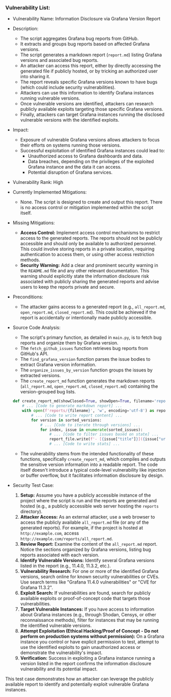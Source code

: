 ### Vulnerability List:

- Vulnerability Name: Information Disclosure via Grafana Version Report
- Description:
    - The script aggregates Grafana bug reports from GitHub.
    - It extracts and groups bug reports based on affected Grafana versions.
    - The script generates a markdown report (`report.md`) listing Grafana versions and associated bug reports.
    - An attacker can access this report, either by directly accessing the generated file if publicly hosted, or by tricking an authorized user into sharing it.
    - The report reveals specific Grafana versions known to have bugs (which could include security vulnerabilities).
    - Attackers can use this information to identify Grafana instances running vulnerable versions.
    - Once vulnerable versions are identified, attackers can research publicly available exploits targeting those specific Grafana versions.
    - Finally, attackers can target Grafana instances running the disclosed vulnerable versions with the identified exploits.
- Impact:
    - Exposure of vulnerable Grafana versions allows attackers to focus their efforts on systems running those versions.
    - Successful exploitation of identified Grafana instances could lead to:
        - Unauthorized access to Grafana dashboards and data.
        - Data breaches, depending on the privileges of the exploited Grafana instance and the data it can access.
        - Potential disruption of Grafana services.
- Vulnerability Rank: High
- Currently Implemented Mitigations:
    - None. The script is designed to create and output this report. There is no access control or mitigation implemented within the script itself.
- Missing Mitigations:
    - **Access Control:** Implement access control mechanisms to restrict access to the generated reports. The reports should not be publicly accessible and should only be available to authorized personnel. This could involve storing reports in a private location, requiring authentication to access them, or using other access restriction methods.
    - **Security Warning:** Add a clear and prominent security warning in the `README.md` file and any other relevant documentation. This warning should explicitly state the information disclosure risk associated with publicly sharing the generated reports and advise users to keep the reports private and secure.
- Preconditions:
    - The attacker gains access to a generated report (e.g., `all_report.md`, `open_report.md`, `closed_report.md`). This could be achieved if the report is accidentally or intentionally made publicly accessible.
- Source Code Analysis:
    - The script's primary function, as detailed in `main.py`, is to fetch bug reports and organize them by Grafana version.
    - The `fetch_github_issues` function retrieves bug reports from GitHub's API.
    - The `find_grafana_version` function parses the issue bodies to extract Grafana version information.
    - The `organize_issues_by_version` function groups the issues by extracted versions.
    - The `create_report_md` function generates the markdown reports (`all_report.md`, `open_report.md`, `closed_report.md`) containing the version-grouped bug lists.

    ```python
    def create_report_md(showClosed=True, showOpen=True, filename='report.md'):
        # ... [Code to generate markdown report] ...
        with open(f'reports/{filename}', 'w', encoding='utf-8') as report_file: # Line creating the report file
            # ... [Code to write report content] ...
            for version in sorted_versions:
                # ... [Code to iterate through versions] ...
                for index, issue in enumerate(sorted_issues):
                    # ... [Code to filter issues based on state] ...
                    report_file.write(f'- [{issue["title"]}]({issue["url"]})\n') # Line writing issue details to report
                    # ... [Code to write stats] ...
    ```
    - The vulnerability stems from the intended functionality of these functions, specifically `create_report_md`, which compiles and outputs the sensitive version information into a readable report. The code itself doesn't introduce a typical code-level vulnerability like injection or buffer overflow, but it facilitates information disclosure by design.
- Security Test Case:
    1. **Setup:** Assume you have a publicly accessible instance of the project where the script is run and the reports are generated and hosted (e.g., a publicly accessible web server hosting the `reports` directory).
    2. **Attacker Access:** As an external attacker, use a web browser to access the publicly available `all_report.md` file (or any of the generated reports). For example, if the project is hosted at `http://example.com`, access `http://example.com/reports/all_report.md`.
    3. **Review Report:** Examine the content of the `all_report.md` report. Notice the sections organized by Grafana versions, listing bug reports associated with each version.
    4. **Identify Vulnerable Versions:** Identify several Grafana versions listed in the report (e.g., 11.4.0, 11.3.2, etc.).
    5. **Vulnerability Research:** For one or more of the identified Grafana versions, search online for known security vulnerabilities or CVEs. Use search terms like "Grafana 11.4.0 vulnerabilities" or "CVE for Grafana 11.3.2".
    6. **Exploit Search:** If vulnerabilities are found, search for publicly available exploits or proof-of-concept code that targets those vulnerabilities.
    7. **Target Vulnerable Instances:** If you have access to information about Grafana instances (e.g., through Shodan, Censys, or other reconnaissance methods), filter for instances that may be running the identified vulnerable versions.
    8. **Attempt Exploitation (Ethical Hacking/Proof of Concept - Do not perform on production systems without permission):** On a Grafana instance you control or have explicit permission to test, attempt to use the identified exploits to gain unauthorized access or demonstrate the vulnerability's impact.
    9. **Verification:** Success in exploiting a Grafana instance running a version listed in the report confirms the information disclosure vulnerability and its potential impact.

This test case demonstrates how an attacker can leverage the publicly available report to identify and potentially exploit vulnerable Grafana instances.